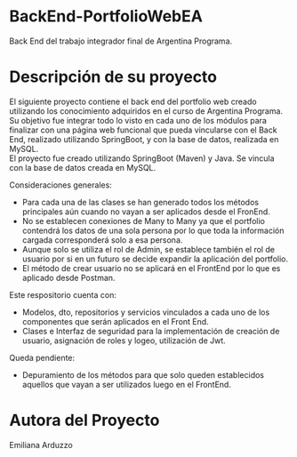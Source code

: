 # BackEnd-PortfolioWebEA
Back End del trabajo integrador final de Argentina Programa.

# Descripción de su proyecto
El siguiente proyecto contiene el back end del portfolio web creado utilizando los conocimiento adquiridos en el curso de Argentina Programa.  Su objetivo fue integrar todo lo visto en cada uno de los módulos para finalizar con una página web funcional que pueda vincularse con el Back End, realizado utilizando SpringBoot, y con la base de datos, realizada en MySQL.  
El proyecto fue creado utilizando SpringBoot (Maven) y Java.
Se vincula con la base de datos creada en MySQL.

Consideraciones generales:
 - Para cada una de las clases se han generado todos los métodos principales aún cuando no vayan a ser aplicados desde el FronEnd.
 - No se establecen conexiones de Many to Many ya que el portfolio contendrá los datos de una sola persona por lo que toda la información cargada corresponderá solo a esa persona. 
 - Aunque solo se utiliza el rol de Admin, se establece también el rol de usuario por si en un futuro se decide expandir la aplicación del portfolio.
 - El método de crear usuario no se aplicará en el FrontEnd por lo que es aplicado desde Postman.

Este respositorio cuenta con:
  - Modelos, dto, repositorios y servicios vinculados a cada uno de los componentes que serán aplicados en el Front End.
  - Clases e Interfaz de seguridad para la implementación de creación de usuario, asignación de roles y logeo, utilización de Jwt.

Queda pendiente:
  - Depuramiento de los métodos para que solo queden establecidos aquellos que vayan a ser utilizados luego en el FrontEnd.

# Autora del Proyecto
Emiliana Arduzzo

